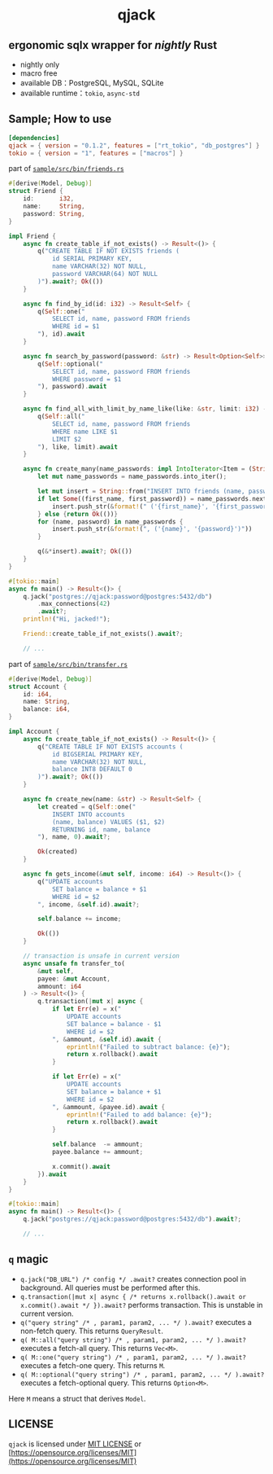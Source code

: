 <h1 align="center">
    qjack
</h1>

## ergonomic sqlx wrapper for *nightly* Rust
- nightly only
- macro free
- available DB：PostgreSQL, MySQL, SQLite
- available runtime：`tokio`, `async-std`

## Sample; How to use
```toml
[dependencies]
qjack = { version = "0.1.2", features = ["rt_tokio", "db_postgres"] }
tokio = { version = "1", features = ["macros"] }
```

part of [`sample/src/bin/friends.rs`](https://github.com/kana-rus/qjack/tree/main/sample/src/bin/friends.rs)
```rust
#[derive(Model, Debug)]
struct Friend {
    id:       i32,
    name:     String,
    password: String,
}

impl Friend {
    async fn create_table_if_not_exists() -> Result<()> {
        q("CREATE TABLE IF NOT EXISTS friends (
            id SERIAL PRIMARY KEY,
            name VARCHAR(32) NOT NULL,
            password VARCHAR(64) NOT NULL
        )").await?; Ok(())
    }

    async fn find_by_id(id: i32) -> Result<Self> {
        q(Self::one("
            SELECT id, name, password FROM friends
            WHERE id = $1
        "), id).await
    }

    async fn search_by_password(password: &str) -> Result<Option<Self>> {
        q(Self::optional("
            SELECT id, name, password FROM friends
            WHERE password = $1
        "), password).await
    }

    async fn find_all_with_limit_by_name_like(like: &str, limit: i32) -> Result<Vec<Friend>> {
        q(Self::all("
            SELECT id, name, password FROM friends
            WHERE name LIKE $1
            LIMIT $2
        "), like, limit).await
    }

    async fn create_many(name_passwords: impl IntoIterator<Item = (String, String)>) -> Result<()> {
        let mut name_passwords = name_passwords.into_iter();

        let mut insert = String::from("INSERT INTO friends (name, password) VALUES");
        if let Some((first_name, first_password)) = name_passwords.next() {
            insert.push_str(&format!(" ('{first_name}', '{first_password}')"))
        } else {return Ok(())}
        for (name, password) in name_passwords {
            insert.push_str(&format!(", ('{name}', '{password}')"))
        }

        q(&*insert).await?; Ok(())
    }
}

#[tokio::main]
async fn main() -> Result<()> {
    q.jack("postgres://qjack:password@postgres:5432/db")
        .max_connections(42)
        .await?;
    println!("Hi, jacked!");

    Friend::create_table_if_not_exists().await?;

    // ...
```

part of [`sample/src/bin/transfer.rs`](https://github.com/kana-rus/qjack/tree/main/sample/src/bin/transfer.rs)
```rust
#[derive(Model, Debug)]
struct Account {
    id: i64,
    name: String,
    balance: i64,
}

impl Account {
    async fn create_table_if_not_exists() -> Result<()> {
        q("CREATE TABLE IF NOT EXISTS accounts (
            id BIGSERIAL PRIMARY KEY,
            name VARCHAR(32) NOT NULL,
            balance INT8 DEFAULT 0
        )").await?; Ok(())
    }

    async fn create_new(name: &str) -> Result<Self> {
        let created = q(Self::one("
            INSERT INTO accounts
            (name, balance) VALUES ($1, $2)
            RETURNING id, name, balance
        "), name, 0).await?;

        Ok(created)
    }

    async fn gets_income(&mut self, income: i64) -> Result<()> {
        q("UPDATE accounts
            SET balance = balance + $1
            WHERE id = $2
        ", income, &self.id).await?;

        self.balance += income;

        Ok(())
    }

    // transaction is unsafe in current version
    async unsafe fn transfer_to(
        &mut self,
        payee: &mut Account,
        ammount: i64
    ) -> Result<()> {
        q.transaction(|mut x| async {
            if let Err(e) = x("
                UPDATE accounts
                SET balance = balance - $1
                WHERE id = $2
            ", &ammount, &self.id).await {
                eprintln!("Failed to subtract balance: {e}");
                return x.rollback().await
            }

            if let Err(e) = x("
                UPDATE accounts
                SET balance = balance + $1
                WHERE id = $2
            ", &ammount, &payee.id).await {
                eprintln!("Failed to add balance: {e}");
                return x.rollback().await
            }

            self.balance  -= ammount;
            payee.balance += ammount;

            x.commit().await
        }).await
    }
}

#[tokio::main]
async fn main() -> Result<()> {
    q.jack("postgres://qjack:password@postgres:5432/db").await?;

    // ...
```

## `q` magic

- `q.jack("DB_URL") /* config */ .await?` creates connection pool in background. All queries must be performed after this.
- `q.transaction(|mut x| async { /* returns x.rollback().await or x.commit().await */ }).await?` performs transaction. This is unstable in current version.
- `q("query string" /* , param1, param2, ... */ ).await?` executes a non-fetch query. This returns `QueryResult`.
- `q( M::all("query string") /* , param1, param2, ... */ ).await?` executes a fetch-all query. This returns `Vec<M>`.
- `q( M::one("query string") /* , param1, param2, ... */ ).await?` executes a fetch-one query. This returns `M`.
- `q( M::optional("query string") /* , param1, param2, ... */ ).await?` executes a fetch-optional query. This returns `Option<M>`.

Here `M` means a struct that derives `Model`.

## LICENSE
`qjack` is licensed under [MIT LICENSE](https://github.com/kana-rus/qjack/blob/main/LICENSE) or [https://opensource.org/licenses/MIT](https://opensource.org/licenses/MIT)